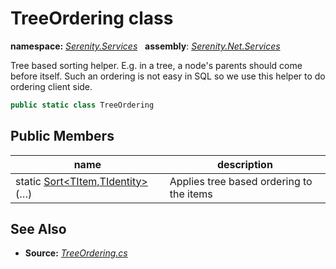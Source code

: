 # TreeOrdering class
**namespace:** *[Serenity.Services](../README.md#serenity.services-namespace)*   **assembly**: *[Serenity.Net.Services](../README.md)*

Tree based sorting helper. E.g. in a tree, a node's parents should come before itself. Such an ordering is not easy in SQL so we use this helper to do ordering client side.

```csharp
public static class TreeOrdering
```

## Public Members

| name | description |
| --- | --- |
| static [Sort&lt;TItem,TIdentity&gt;](TreeOrdering/Sort.md)(…) | Applies tree based ordering to the items |

## See Also

* **Source:** *[TreeOrdering.cs](https://github.com/serenity-is/Serenity/blob/master/src/Serenity.Net.Services/RequestHandlers/Helpers/TreeOrdering.cs)*